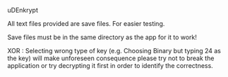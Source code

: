 uDEnkrypt

All text files provided are save files. For easier testing.

Save files must be in the same directory as the app for it to work!

XOR : Selecting wrong type of key (e.g. Choosing Binary but typing 24 as the key) will make unforeseen consequence please try not to break the application
or try decrypting it first in order to identify the correctness.
